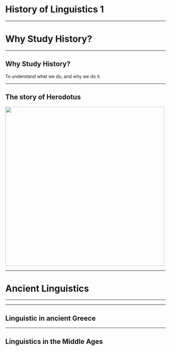 # History of Linguistics 1

---

# Why Study History?

---

## Why Study History?

To understand what we do, and why we do it.

---

## The story of Herodotus

<img src="https://ethanweed.github.io/Studium_Generale/StudiumGenerale2022/Slides/Images/McGregor_Herodotus.png" width="500"/>


---

# Ancient Linguistics

---



---

## Linguistic in ancient Greece 

---

## Linguistics in the Middle Ages
